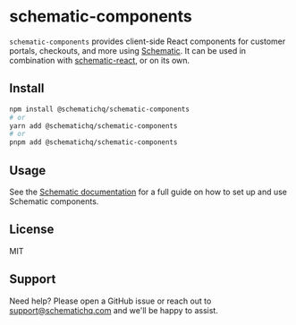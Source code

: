 # schematic-components

`schematic-components` provides client-side React components for customer portals, checkouts, and more using [Schematic](https://schematichq.com). It can be used in combination with [schematic-react](https://github.com/schematichq/schematic-js/tree/main/react), or on its own.

## Install

```bash
npm install @schematichq/schematic-components
# or
yarn add @schematichq/schematic-components
# or
pnpm add @schematichq/schematic-components
```

## Usage

See the [Schematic documentation](https://docs.schematichq.com/components/set-up) for a full guide on how to set up and use Schematic components.

## License

MIT

## Support

Need help? Please open a GitHub issue or reach out to [support@schematichq.com](mailto:support@schematichq.com) and we'll be happy to assist.
